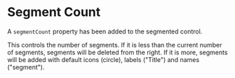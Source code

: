 # Segment Count

A `segmentCount` property has been added to the segmented control.

This controls the number of segments. If it is less than the current number of segments,
segments will be deleted from the right. If it is more, segments will be added with default
icons (circle), labels ("Title") and names ("segment<n>").